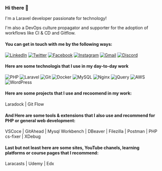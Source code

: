 ### Hi there 👋

I'm a Laravel developer passionate for technology!

I'm also a DevOps culture propagator and supporter for the adoption of workflows like CI & CD and Gitflow.

#### You can get in touch with me by the following ways:

<a href="https://www.linkedin.com/in/brnathanlima/" target="_blank"><img alt="LinkedIn" src="https://img.shields.io/badge/linkedin%20-%230077B5.svg?&style=for-the-badge&logo=linkedin&logoColor=white"/></a> <a href="https://twitter.com/brnathanlima" target="_blank"><img alt="Twitter" src="https://img.shields.io/badge/Twitter%20-%231DA1F2.svg?&style=for-the-badge&logo=Twitter&logoColor=white"/></a> <a href="https://www.facebook.com/nathanael.lima.56679/" target="_blank"><img alt="Facebook" src="https://img.shields.io/badge/Facebook%20-%231877F2.svg?&style=for-the-badge&logo=Facebook&logoColor=white"/></a> <a href="https://www.instagram.com/brnathanlima/" target="_blank"><img alt="Instagram" src="https://img.shields.io/badge/Instagram%20-%23E4405F.svg?&style=for-the-badge&logo=Instagram&logoColor=white"/></a> <a href="mailto:nathanaellimacpc@gmail.com" target="_blank"><img alt="Gmail" src="https://img.shields.io/badge/Gmail-D14836?style=for-the-badge&logo=gmail&logoColor=white" /></a> <a href="https://discord.com/channels/brnathanlima#9635" target="_blank"><img alt="Discord" src="https://img.shields.io/badge/Discord%20-%237289DA.svg?&style=for-the-badge&logo=discord&logoColor=white"/></a>

#### Here are some technologis that I use in my day-to-day work

<img alt="PHP" src="https://img.shields.io/badge/php-%23777BB4.svg?&style=for-the-badge&logo=php&logoColor=white"/> <img alt="Laravel" src="https://img.shields.io/badge/laravel%20-%23FF2D20.svg?&style=for-the-badge&logo=laravel&logoColor=white"/> <img alt="Git" src="https://img.shields.io/badge/git%20-%23F05033.svg?&style=for-the-badge&logo=git&logoColor=white"/> <img alt="Docker" src="https://img.shields.io/badge/docker%20-%230db7ed.svg?&style=for-the-badge&logo=docker&logoColor=white"/> <img alt="MySQL" src="https://img.shields.io/badge/mysql-%2300f.svg?&style=for-the-badge&logo=mysql&logoColor=white"/> <img alt="Nginx" src="https://img.shields.io/badge/nginx%20-%23009639.svg?&style=for-the-badge&logo=nginx&logoColor=white"/> <img alt="jQuery" src="https://img.shields.io/badge/jquery%20-%230769AD.svg?&style=for-the-badge&logo=jquery&logoColor=white"/> <img alt="AWS" src="https://img.shields.io/badge/AWS%20-%23FF9900.svg?&style=for-the-badge&logo=amazon-aws&logoColor=white"/> <img alt="WordPress" src="https://img.shields.io/badge/WordPress%20-%23117AC9.svg?&style=for-the-badge&logo=WordPress&logoColor=white"/> 

#### Here are some projects that I use and recoomend in my work:

Laradock | Git Flow

#### And Here are some tools & extensions that I also use and recommend for PHP or general web development:

VSCoce | GitAhead | Mysql Workbench | DBeaver | Filezilla | Postman | PHP cs-fixer | XDebug

#### Last but not least here are some sites, YouTube chanels, learning platforms or course pages that I recommend:

Laracasts | Udemy | Edx
